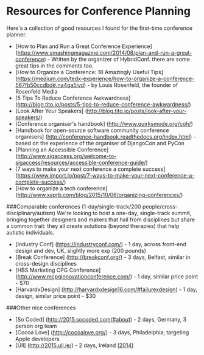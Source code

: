 # Resources for Conference Planning

Here's a collection of good resources I found for the first-time conference planner.

* [How to Plan and Run a Great Conference Experience] (https://www.smashingmagazine.com/2014/08/plan-and-run-a-great-conference) - Written by the organizer of HybridConf. there are some great tips in the comments too.
* [How to Organize a Conference: 18 Amazingly Useful Tips] (https://medium.com/tedx-experience/how-to-organize-a-conference-567fb50ccdbd#.na4qa5ivd) - by Louis Rosenfeld, the founder of Rosenfeld Media
* [5 Tips To Reduce Conference Awkwardness] (http://blog.tito.io/posts/5-tips-to-reduce-conference-awkwardness/)
* [Look After Your Speakers] (http://blog.tito.io/posts/look-after-your-speakers/)
* [Conference organiser's handbook] (http://www.quirksmode.org/coh/)
* [Handbook for open-source software community conference organisers] (http://conference-handbook.readthedocs.org/index.html) - based on the experience of the organiser of DjangoCon and PyCon
* [Planning an Accessible Conference] (http://www.sigaccess.org/welcome-to-sigaccess/resources/accessible-conference-guide/)
* [7 ways to make your next conference a complete success] (https://www.import.io/post/7-ways-to-make-your-next-conference-a-complete-success/)
* [How to organize a tech conference] (http://www.xaprb.com/blog/2015/10/06/organizing-conferences/)


###Comparable conferences (1-day/single-track/200 people/cross-disciplinary/autism)
We're looking to host a one-day, single-track summit, bringing together designers and makers that hail from disciplines but share a common trait: they all create solutions (beyond therapies) that help autistic individuals.
* [Industry Conf] (https://industryconf.com/) - 1 day, across front-end design and dev, UK, slightly more exp (200 pounds)
* [Break Conference] (http://breakconf.org/) - 3 days, Belfast, similar in cross-design disciplines
* [HBS Marketing CPG Conference] (http://www.mcpginnovationconference.com/) - 1 day, similar price point - $70
* [HarvardxDesign] (http://harvardxdesign16.com/#failurexdesign) - 1 day, design, similar price point - $30


###Other nice conferences
* [So Coded] (http://2015.socoded.com/#about) - 2 days, Germany, 3 person org team
* [Cocoa Love] (http://cocoalove.org/) - 3 days, Philadelphia, targeting Apple developers
* [Úll] (http://2015.ull.ie/) - 2 days, Ireland [(2014)](http://2014.ull.ie/)

